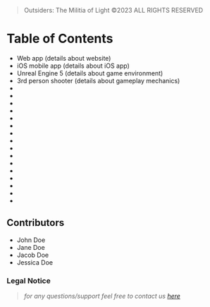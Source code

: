> Outsiders: The Militia of Light ©2023 ALL RIGHTS RESERVED

Table of Contents
==========================

* Web app (details about website)
* iOS mobile app (details about iOS app)
* Unreal Engine 5 (details about game environment)
* 3rd person shooter (details about gameplay mechanics)
* 
*
*
*
*
*
*
*
*
*
*
*
*
*
*
*

Contributors
--------------------------
* John Doe
* Jane Doe
* Jacob Doe
* Jessica Doe


### Legal Notice

> *for any questions/support feel free to contact us [here](mailto:quinn@playoutsiders.com)*

<!--

**Here are some ideas to get you started:**

🙋‍♀️ A short introduction - what is your organization all about?
🌈 Contribution guidelines - how can the community get involved?
👩‍💻 Useful resources - where can the community find your docs? Is there anything else the community should know?
🍿 Fun facts - what does your team eat for breakfast?
🧙 Remember, you can do mighty things with the power of [Markdown](https://docs.github.com/github/writing-on-github/getting-started-with-writing-and-formatting-on-github/basic-writing-and-formatting-syntax)
-->
